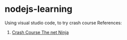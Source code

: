 # nodejs-learning

Using visual studio code, to try crash course
References:
1. [Crash Course The net Ninja](https://www.youtube.com/watch?v=OIBIXYLJjsI&list=PL4cUxeGkcC9jsz4LDYc6kv3ymONOKxwBU&index=2)
